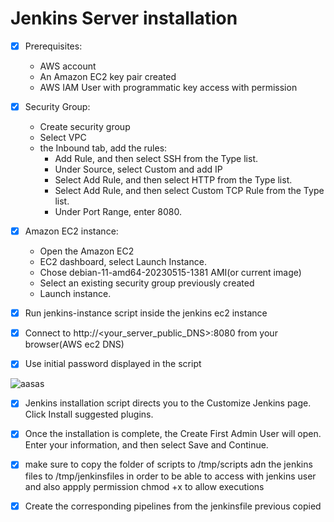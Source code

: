 # Jenkins Server installation

- [x] Prerequisites:
   * AWS account
   * An Amazon EC2 key pair created
   * AWS IAM User with programmatic key access with permission


 
- [x] Security Group:
  * Create security group
  * Select VPC
  * the Inbound tab, add the rules: 
    - Add Rule, and then select SSH from the Type list.
    - Under Source, select Custom and add IP 
    - Select Add Rule, and then select HTTP from the Type list.
    - Select Add Rule, and then select Custom TCP Rule from the Type list.
    - Under Port Range, enter 8080. 
  

- [x] Amazon EC2 instance:
   * Open the Amazon EC2
   * EC2 dashboard, select Launch Instance.
   * Chose debian-11-amd64-20230515-1381 AMI(or current image)
   * Select an existing security group previously created
   * Launch instance.  

- [X] Run jenkins-instance script inside the jenkins ec2 instance
- [X] Connect to http://<your_server_public_DNS>:8080 from your browser(AWS ec2 DNS)
- [X] Use initial password displayed in the script

![aasas](https://www.jenkins.io/doc/book/resources/tutorials/AWS/unlock_jenkins.png)

- [X]  Jenkins installation script directs you to the Customize Jenkins page. Click Install suggested plugins.
- [X] Once the installation is complete, the Create First Admin User will open. Enter your information, and then select Save and Continue.
- [X] make sure to copy the folder of scripts to /tmp/scripts adn the jenkins files to /tmp/jenkinsfiles in order to be able to access with jenkins user and also appply permission chmod +x to allow executions 

- [X] Create the corresponding pipelines from the jenkinsfile previous copied